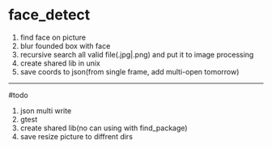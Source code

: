 # face_detect
1) find face on picture
2) blur founded box with face
3) recursive search all valid file(.jpg|.png) and put it to image processing
4) create shared lib in unix
5) save coords to json(from single frame, add multi-open tomorrow)
---
#todo
1) json multi write
2) gtest
3) create shared lib(no can using with find_package)
4) save resize picture to diffrent dirs
